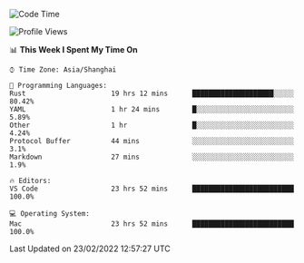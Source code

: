 <!--START_SECTION:waka-->
![Code Time](http://img.shields.io/badge/Code%20Time-1%2C024%20hrs%2041%20mins-blue)

![Profile Views](http://img.shields.io/badge/Profile%20Views-4-blue)

📊 **This Week I Spent My Time On** 

```text
⌚︎ Time Zone: Asia/Shanghai

💬 Programming Languages: 
Rust                     19 hrs 12 mins      ████████████████████░░░░░   80.42% 
YAML                     1 hr 24 mins        █░░░░░░░░░░░░░░░░░░░░░░░░   5.89% 
Other                    1 hr                █░░░░░░░░░░░░░░░░░░░░░░░░   4.24% 
Protocol Buffer          44 mins             ░░░░░░░░░░░░░░░░░░░░░░░░░   3.1% 
Markdown                 27 mins             ░░░░░░░░░░░░░░░░░░░░░░░░░   1.9%

🔥 Editors: 
VS Code                  23 hrs 52 mins      █████████████████████████   100.0%

💻 Operating System: 
Mac                      23 hrs 52 mins      █████████████████████████   100.0%

```


 Last Updated on 23/02/2022 12:57:27 UTC
<!--END_SECTION:waka-->
